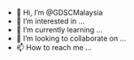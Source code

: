 - 👋 Hi, I’m @GDSCMalaysia
- 👀 I’m interested in ...
- 🌱 I’m currently learning ...
- 💞️ I’m looking to collaborate on ...
- 📫 How to reach me ...

<!---
GDSCMalaysia/GDSCMalaysia is a ✨ special ✨ repository because its `README.md` (this file) appears on your GitHub profile.
You can click the Preview link to take a look at your changes.
--->
